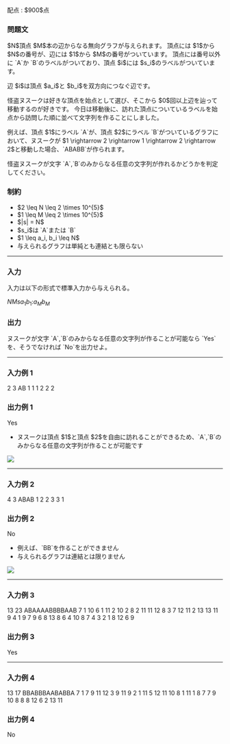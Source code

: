 
<div>

<span>

<span>

<p>
配点 : $900$点
</p>

<div>

<section>

### **問題文**

<p>
$N$頂点 $M$本の辺からなる無向グラフが与えられます。
頂点には $1$から $N$の番号が、辺には $1$から $M$の番号がついています。
頂点には番号以外に `A`か `B`のラベルがついており、頂点 $i$には $s_i$のラベルがついています。
</p>

<p>
辺 $i$は頂点 $a_i$と $b_i$を双方向につなぐ辺です。
</p>

<p>
怪盗ヌスークは好きな頂点を始点として選び、そこから $0$回以上辺を辿って移動するのが好きです。
今日は移動後に、訪れた頂点についているラベルを始点から訪問した順に並べて文字列を作ることにしました。
</p>

<p>
例えば、頂点 $1$にラベル `A`が、頂点 $2$にラベル `B`がついているグラフにおいて、ヌスークが $1 \rightarrow 2 \rightarrow 1 \rightarrow 2 \rightarrow 2$と移動した場合、`ABABB`が作られます。
</p>

<p>
怪盗ヌスークが文字 `A`,`B`のみからなる任意の文字列が作れるかどうかを判定してください。
</p>

</section>

</div>

<div>

<section>

### **制約**

<ul>

<li>
$2 \leq N \leq 2 \times 10^{5}$
</li>

<li>
$1 \leq M \leq 2 \times 10^{5}$
</li>

<li>
$|s| = N$
</li>

<li>
$s_i$は `A`または `B`
</li>

<li>
$1 \leq a_i, b_i \leq N$
</li>

<li>
与えられるグラフは単純とも連結とも限らない
</li>

</ul>

</section>

</div>

---

<div>

<div>

<section>

### **入力**

<p>
入力は以下の形式で標準入力から与えられる。
</p>

<div>

$N$$M$$s$$a_1$$b_1$$:$$a_{M}$$b_{M}$
</div>

</section>

</div>

<div>

<section>

### **出力**

<p>
ヌスークが文字 `A`,`B`のみからなる任意の文字列が作ることが可能なら `Yes`を、そうでなければ `No`を出力せよ。
</p>

</section>

</div>

</div>

---

<div>

<section>

### **入力例 1**

<div>

2 3
AB
1 1
1 2
2 2

</div>

</section>

</div>

<div>

<section>

### **出力例 1**

<div>

Yes

</div>

<ul>

<li>
ヌスークは頂点 $1$と頂点 $2$を自由に訪れることができるため、`A`,`B`のみからなる任意の文字列が作ることが可能です
</li>

</ul>

<div>

<img src="https://img.atcoder.jp/agc027/77e96cf8e213d606ddd8f3c3f8315d32.png">

</img>

</div>

</section>

</div>

---

<div>

<section>

### **入力例 2**

<div>

4 3
ABAB
1 2
2 3
3 1

</div>

</section>

</div>

<div>

<section>

### **出力例 2**

<div>

No

</div>

<ul>

<li>
例えば、`BB`を作ることができません
</li>

<li>
与えられるグラフは連結とは限りません
</li>

</ul>

<div>

<img src="https://img.atcoder.jp/agc027/1ab1411cb9d6ee023d14ca4e77c4b584.png">

</img>

</div>

</section>

</div>

---

<div>

<section>

### **入力例 3**

<div>

13 23
ABAAAABBBBAAB
7 1
10 6
1 11
2 10
2 8
2 11
11 12
8 3
7 12
11 2
13 13
11 9
4 1
9 7
9 6
8 13
8 6
4 10
8 7
4 3
2 1
8 12
6 9

</div>

</section>

</div>

<div>

<section>

### **出力例 3**

<div>

Yes

</div>

</section>

</div>

---

<div>

<section>

### **入力例 4**

<div>

13 17
BBABBBAABABBA
7 1
7 9
11 12
3 9
11 9
2 1
11 5
12 11
10 8
1 11
1 8
7 7
9 10
8 8
8 12
6 2
13 11

</div>

</section>

</div>

<div>

<section>

### **出力例 4**

<div>

No

</div>

</section>

</div>

</span>

</span>

</div>
